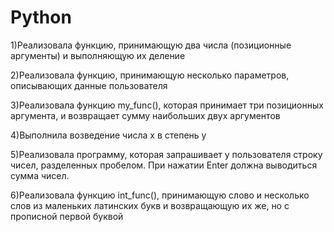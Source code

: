 # Python

1)Реализовала функцию, принимающую два числа (позиционные аргументы) и выполняющую их деление

2)Реализовала функцию, принимающую несколько параметров, описывающих данные пользователя

3)Реализовала функцию my_func(), которая принимает три позиционных аргумента, и возвращает сумму наибольших двух аргументов

4)Выполнила возведение числа x в степень y

5)Реализовала программу, которая запрашивает у пользователя строку чисел, разделенных пробелом. При нажатии Enter должна выводиться сумма чисел.

6)Реализовала функцию int_func(), принимающую слово и несколько слов из маленьких латинских букв и возвращающую их же, но с прописной первой буквой

